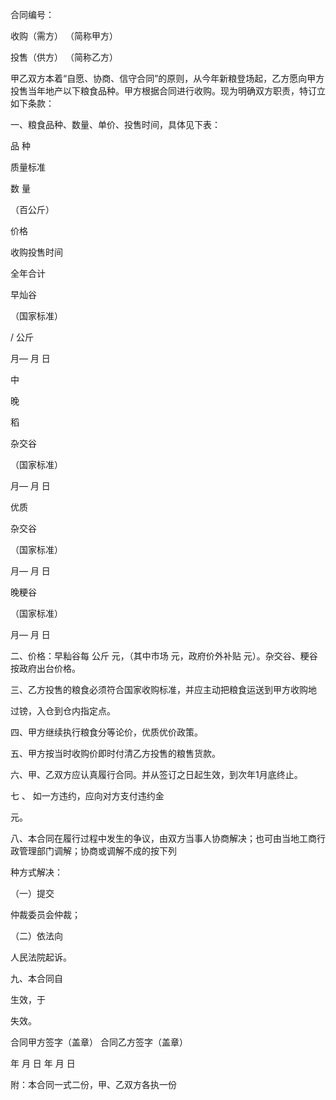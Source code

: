 
 



合同编号： 
 
    
收购（需方）                                  （简称甲方）

    
投售（供方）                                  （简称乙方）


甲乙双方本着“自愿、协商、信守合同”的原则，从今年新粮登场起，乙方愿向甲方投售当年地产以下粮食品种。甲方根据合同进行收购。现为明确双方职责，特订立如下条款：

    
一、粮食品种、数量、单价、投售时间，具体见下表：

           



 

  

   

品  种


   

质量标准


   

数  量
 
（百公斤）



   

价格


   

收购投售时间


  

  

   

全年合计


   
 

   
 

   
 

   
 

  

  

   

早灿谷


   

（国家标准）


   
 

   

/ 公斤


   
    
月—  月  日


  

  

   

中
 
晚


稻



   

杂交谷


   

（国家标准）


   
 

   
 

   

  月—  月  日


  

  

   

优质
 
杂交谷



   

（国家标准）


   
 

   
 

   

  月—  月  日


  

  

   

晚粳谷


   

（国家标准）


   
 

   
 

   

  月—  月  日


  

 




    
二、价格：早籼谷每   公斤   元，（其中市场   元，政府价外补贴  元）。杂交谷、粳谷按政府出台价格。

    
三、乙方投售的粮食必须符合国家收购标准，并应主动把粮食运送到甲方收购地
                 
过镑，入仓到仓内指定点。

    
四、甲方继续执行粮食分等论价，优质优价政策。

    
五、甲方按当时收购价即时付清乙方投售的粮售货款。

    
六、甲、乙双方应认真履行合同。并从签订之日起生效，到次年1月底终止。

    
七
、
如一方违约，应向对方支付违约金
               
元。

    
八、本合同在履行过程中发生的争议，由双方当事人协商解决；也可由当地工商行政管理部门调解；协商或调解不成的按下列
      
种方式解决：

    
（一）提交
                     
仲裁委员会仲裁；

    
（二）依法向
                   
人民法院起诉。 

    
九、本合同自
             
生效，于
             
失效。

    
合同甲方签字（盖章）                      合同乙方签字（盖章）

      
年   月   日                               年   月   日


附：本合同一式二份，甲、乙双方各执一份


 


 

 
 
 
 
 
  


  
 

  


  


  
 
 
 
 

